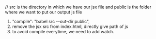  //  src is the directory in which we have our jsx file and public is the folder where we want to put our output js file
 1.   "compile": "babel src --out-dir public",
 2. remove the jsx src from index.html, directly give path of js
 3. to avoid compile everytime, we need to add watch.